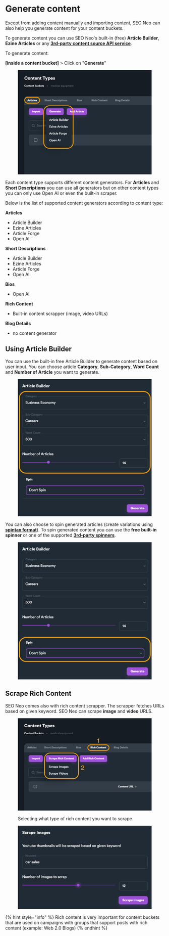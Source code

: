 # Generate content

Except from adding content manually and importing content, SEO Neo can also help you generate content for your content buckets.

To generate content you can use SEO Neo's built-in (free) **Article Builder**, **Ezine Articles** or any [**3rd-party content source API service**](../settings/third-party-api.md#content-source).

To generate content:

**\[inside a content bucket]** > Click on "**Generate**"

<figure><img src="../../.gitbook/assets/content buckets - articles generate.jpg" alt=""><figcaption></figcaption></figure>

Each content type supports different content generators.  For **Articles** and **Short Descriptions** you can use all generators but on other content types you can only use Open AI or even the built-in scraper.

Below is the list of supported content generators according to content type:&#x20;

**Articles**

* Article Builder
* Ezine Articles
* Article Forge
* Open AI

**Short Descriptions**

* Article Builder
* Ezine Articles
* Article Forge
* Open AI

**Bios**

* Open AI

**Rich Content**

* Built-in content scrapper (image, video URLs)

**Blog Details**

* no content generator



## Using Article Builder

You can use the built-in free Article Builder to generate content based on user input. You can choose article **Category**, **Sub-Category**, **Word Count** and **Number of Article** you want to generate.

<figure><img src="../../.gitbook/assets/article builder.jpg" alt=""><figcaption></figcaption></figure>

You can also choose to spin generated articles (create variations using [**spintax format**](../../additional-information/glossary/spintax-format.md)). To spin generated content you can use the **free** **built-in spinner** or one of the supported [**3rd-party spinners**](../settings/third-party-api.md#spinner).

<figure><img src="../../.gitbook/assets/article builder - spin.jpg" alt=""><figcaption></figcaption></figure>

## Scrape Rich Content

SEO Neo comes also with rich content scrapper. The scrapper fetches URLs based on given keyword. SEO Neo can scrape **image** and **video** URLS.

<figure><img src="../../.gitbook/assets/scrape rich content 2.jpg" alt=""><figcaption><p>Selecting what type of rich content you want to scrape</p></figcaption></figure>

<figure><img src="../../.gitbook/assets/scrape images 2.jpg" alt=""><figcaption></figcaption></figure>

{% hint style="info" %}
Rich content is very important for content buckets that are used on campaigns with groups that support posts with rich content (example: Web 2.0 Blogs)
{% endhint %}
